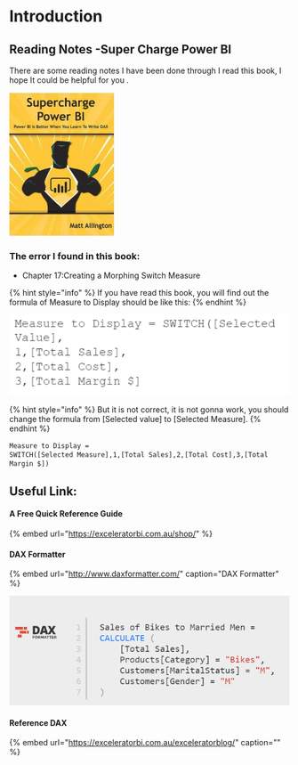 # Introduction

## Reading Notes -Super Charge Power BI

There are some reading notes I have been done through I read this book, I hope It could be helpful for you .

![](.gitbook/assets/image%20%2859%29.png)



### The error I found in this book:

* Chapter 17:Creating a Morphing Switch Measure 



{% hint style="info" %}
If you have read this book, you will find out the formula of Measure to Display should be like this:
{% endhint %}



![](.gitbook/assets/image%20%2822%29.png)

{% hint style="info" %}
But it is not correct, it is not gonna work, you should change the formula from \[Selected value\] to \[Selected Measure\].
{% endhint %}



```text
Measure to Display = 
SWITCH([Selected Measure],1,[Total Sales],2,[Total Cost],3,[Total Margin $])
```





## Useful Link:

#### A Free Quick Reference Guide

{% embed url="https://exceleratorbi.com.au/shop/" %}

#### DAX Formatter

{% embed url="http://www.daxformatter.com/" caption="DAX Formatter" %}

![](.gitbook/assets/image%20%2813%29.png)

#### Reference DAX

{% embed url="https://exceleratorbi.com.au/exceleratorblog/" caption="" %}







